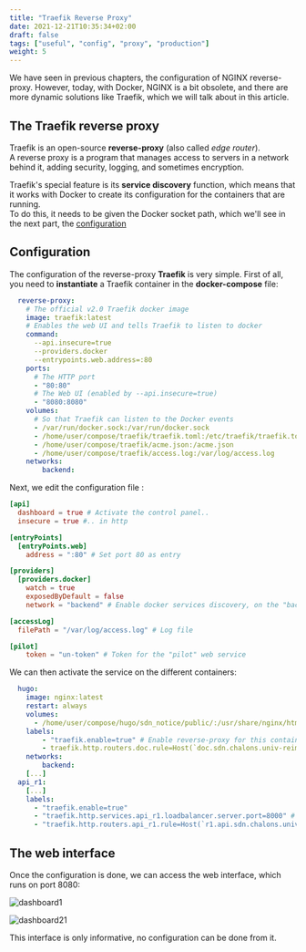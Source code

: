 ```yaml
---
title: "Traefik Reverse Proxy"
date: 2021-12-21T10:35:34+02:00
draft: false
tags: ["useful", "config", "proxy", "production"]
weight: 5
---
```


We have seen in previous chapters, the configuration of NGINX reverse-proxy. However, today, with Docker, NGINX is a bit obsolete, and there are more dynamic solutions like Traefik, which we will talk about in this article.

## The Traefik reverse proxy

Traefik is an open-source __reverse-proxy__ (also called _edge router_). \
A reverse proxy is a program that manages access to servers in a network behind it, adding security, logging, and sometimes encryption.

Traefik's special feature is its __service discovery__ function, which means that it works with Docker to create its configuration for the containers that are running. \
To do this, it needs to be given the Docker socket path, which we'll see in the next part, the <ins>configuration</ins>

## Configuration

The configuration of the reverse-proxy __Traefik__ is very simple. First of all, you need to __instantiate__ a Traefik container in the __docker-compose__ file:

```yaml
  reverse-proxy:
    # The official v2.0 Traefik docker image
    image: traefik:latest
    # Enables the web UI and tells Traefik to listen to docker
    command:
      --api.insecure=true
      --providers.docker
      --entrypoints.web.address=:80
    ports:
      # The HTTP port
      - "80:80"
      # The Web UI (enabled by --api.insecure=true)
      - "8080:8080"
    volumes:
      # So that Traefik can listen to the Docker events
      - /var/run/docker.sock:/var/run/docker.sock
      - /home/user/compose/traefik/traefik.toml:/etc/traefik/traefik.toml
      - /home/user/compose/traefik/acme.json:/acme.json
      - /home/user/compose/traefik/access.log:/var/log/access.log
    networks:
        backend:
```

Next, we edit the configuration file :

```toml
[api]
  dashboard = true # Activate the control panel..
  insecure = true #.. in http

[entryPoints]
  [entryPoints.web]
    address = ":80" # Set port 80 as entry

[providers]
  [providers.docker]
    watch = true
    exposedByDefault = false
    network = "backend" # Enable docker services discovery, on the "backend" network

[accessLog]
  filePath = "/var/log/access.log" # Log file

[pilot]
    token = "un-token" # Token for the "pilot" web service
```

We can then activate the service on the different containers:

```yaml
  hugo:
    image: nginx:latest
    restart: always
    volumes:
      - /home/user/compose/hugo/sdn_notice/public/:/usr/share/nginx/html/
    labels:
        - "traefik.enable=true" # Enable reverse-proxy for this container
        - traefik.http.routers.doc.rule=Host(`doc.sdn.chalons.univ-reims.fr`)" # Allows to define the access URL
    networks:
        backend:
    [...]
  api_r1:
    [...]
    labels:
      - "traefik.enable=true"
      - "traefik.http.services.api_r1.loadbalancer.server.port=8000" # Allow to specify the target port
      - "traefik.http.routers.api_r1.rule=Host(`r1.api.sdn.chalons.univ-reims.fr`)"
```

## The web interface

Once the configuration is done, we can access the web interface, which runs on port 8080:

![dashboard1](../../../../../images/dashboard1.png)

![dashboard21](../../../../../images/dashboard2.png)

This interface is only informative, no configuration can be done from it.
